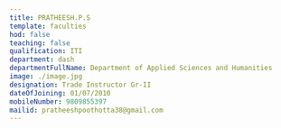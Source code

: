 ```yaml
---
title: PRATHEESH.P.S
template: faculties
hod: false
teaching: false
qualification: ITI
department: dash
departmentFullName: Department of Applied Sciences and Humanities
image: ./image.jpg
designation: Trade Instructor Gr-II
dateOfJoining: 01/07/2010
mobileNumber: 9809855397
mailid: pratheeshpoothotta38@gmail.com
---
```

